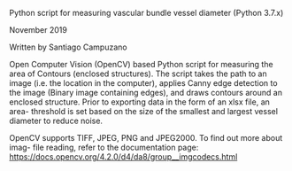 Python script for measuring vascular bundle vessel diameter (Python 3.7.x)

November 2019

Written by Santiago Campuzano

Open Computer Vision (OpenCV) based Python script for measuring the area of Contours (enclosed structures). The script takes the path to an image (i.e. the location in the computer), applies Canny edge detection to the image (Binary image containing edges), and draws contours around an enclosed structure. Prior to exporting data in the form of an xlsx file, an area- threshold is set based on the size of the smallest and largest vessel diameter to reduce noise.

OpenCV supports TIFF, JPEG, PNG and JPEG2000. To find out more about imag- file reading, refer to the documentation page: https://docs.opencv.org/4.2.0/d4/da8/group__imgcodecs.html
